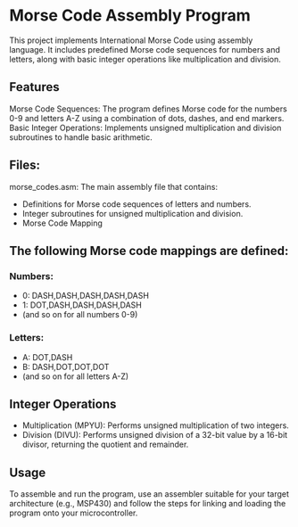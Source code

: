 # Morse Code Assembly Program

This project implements International Morse Code using assembly language. It includes predefined Morse code sequences for numbers and letters, along with basic integer operations like multiplication and division.

## Features
Morse Code Sequences: The program defines Morse code for the numbers 0-9 and letters A-Z using a combination of dots, dashes, and end markers.
Basic Integer Operations: Implements unsigned multiplication and division subroutines to handle basic arithmetic.

## Files: 
morse_codes.asm: The main assembly file that contains:
- Definitions for Morse code sequences of letters and numbers.
- Integer subroutines for unsigned multiplication and division.
- Morse Code Mapping

## The following Morse code mappings are defined:

### Numbers:
- 0: DASH,DASH,DASH,DASH,DASH
- 1: DOT,DASH,DASH,DASH,DASH
- (and so on for all numbers 0-9)
### Letters:
- A: DOT,DASH
- B: DASH,DOT,DOT,DOT
- (and so on for all letters A-Z)

## Integer Operations
- Multiplication (MPYU): Performs unsigned multiplication of two integers.
- Division (DIVU): Performs unsigned division of a 32-bit value by a 16-bit divisor, returning the quotient and remainder.

## Usage
To assemble and run the program, use an assembler suitable for your target architecture (e.g., MSP430) and follow the steps for linking and loading the program onto your microcontroller.

